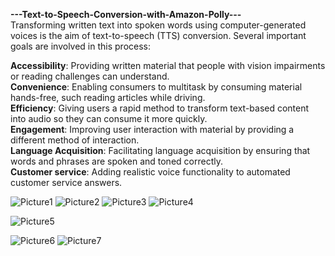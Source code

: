 **---Text-to-Speech-Conversion-with-Amazon-Polly---**<br />
Transforming written text into spoken words using computer-generated voices is the aim of text-to-speech (TTS) conversion. Several important goals are involved in this process: <br />

**Accessibility**: Providing written material that people with vision impairments or reading challenges can understand.<br />
**Convenience**: Enabling consumers to multitask by consuming material hands-free, such reading articles while driving.<br />
**Efficiency**: Giving users a rapid method to transform text-based content into audio so they can consume it more quickly.<br />
**Engagement**: Improving user interaction with material by providing a different method of interaction.<br />
**Language Acquisition**: Facilitating language acquisition by ensuring that words and phrases are spoken and toned correctly.<br />
**Customer service**: Adding realistic voice functionality to automated customer service answers.<br />

![Picture1](https://github.com/klu-2100032567/Text-to-Speech-Conversion-with-Amazon-Polly/assets/121150348/65c772da-e38d-46e2-915c-e2bf96186a8a)
![Picture2](https://github.com/klu-2100032567/Text-to-Speech-Conversion-with-Amazon-Polly/assets/121150348/165c4301-42b1-400c-a119-f962c81b3d58)
![Picture3](https://github.com/klu-2100032567/Text-to-Speech-Conversion-with-Amazon-Polly/assets/121150348/7350f19e-e1f3-47cb-a50b-ae97d9bfa089)
![Picture4](https://github.com/klu-2100032567/Text-to-Speech-Conversion-with-Amazon-Polly/assets/121150348/f45f1dd9-b2e9-4e1e-a84f-68dbc2850d38)

![Picture5](https://github.com/klu-2100032567/Text-to-Speech-Conversion-with-Amazon-Polly/assets/121150348/bd7df37c-e513-46a1-a804-f8f1611273a5)

![Picture6](https://github.com/klu-2100032567/Text-to-Speech-Conversion-with-Amazon-Polly/assets/121150348/7dbd9845-3f68-4ac1-9415-6f01ea055f66)
![Picture7](https://github.com/klu-2100032567/Text-to-Speech-Conversion-with-Amazon-Polly/assets/121150348/d450f48b-d584-4457-bbcb-c8f45bfa079b)
